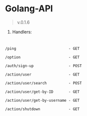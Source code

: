 # Golang-API
>v.0.1.6

1. Handlers:
#
    /ping                        - GET

    /option                      - GET

    /auth/sign-up                - POST

    /action/user                 - GET

	/action/user/search          - POST

	/action/user/get-by-ID       - GET

	/action/user/get-by-username - GET

	/action/shutdown             - GET


